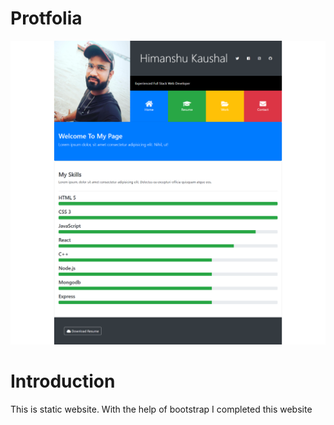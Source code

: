 # Protfolia
<img src="https://github.com/himanshukaushal123/Protfolia/blob/main/img/protfolia.png">

# Introduction
This is static website. With the help of bootstrap I completed this website
